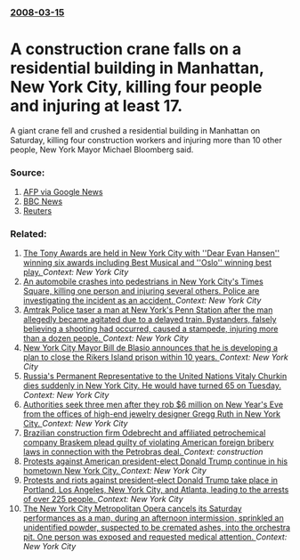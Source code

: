 ### [2008-03-15](/news/2008/03/15/index.md)

#  A construction crane falls on a residential building in Manhattan, New York City, killing four people and injuring at least 17. 

A giant crane fell and crushed a residential building in Manhattan on Saturday, killing four construction workers and injuring more than 10 other people, New York Mayor Michael Bloomberg said.


### Source:

1. [AFP via Google News](http://afp.google.com/article/ALeqM5jfj6MUk1LLECza7MfBHHPYIV1oGg)
2. [BBC News](http://news.bbc.co.uk/2/hi/americas/7299650.stm)
3. [Reuters](http://www.reuters.com/article/topNews/idUSN1546852020080315?feedType=RSS&feedName=topNews)

### Related:

1. [The Tony Awards are held in New York City with ''Dear Evan Hansen'' winning six awards including Best Musical and ''Oslo'' winning best play. ](/news/2017/06/11/the-tony-awards-are-held-in-new-york-city-with-dear-evan-hansen-winning-six-awards-including-best-musical-and-oslo-winning-best-play.md) _Context: New York City_
2. [An automobile crashes into pedestrians in New York City's Times Square, killing one person and injuring several others. Police are investigating the incident as an accident. ](/news/2017/05/18/an-automobile-crashes-into-pedestrians-in-new-york-city-s-times-square-killing-one-person-and-injuring-several-others-police-are-investiga.md) _Context: New York City_
3. [Amtrak Police taser a man at New York's Penn Station after the man allegedly became agitated due to a delayed train. Bystanders, falsely believing a shooting had occurred, caused a stampede, injuring more than a dozen people. ](/news/2017/04/14/amtrak-police-taser-a-man-at-new-york-s-penn-station-after-the-man-allegedly-became-agitated-due-to-a-delayed-train-bystanders-falsely-bel.md) _Context: New York City_
4. [New York City Mayor Bill de Blasio announces that he is developing a plan to close the Rikers Island prison within 10 years. ](/news/2017/03/31/new-york-city-mayor-bill-de-blasio-announces-that-he-is-developing-a-plan-to-close-the-rikers-island-prison-within-10-years.md) _Context: New York City_
5. [Russia's Permanent Representative to the United Nations Vitaly Churkin dies suddenly in New York City. He would have turned 65 on Tuesday. ](/news/2017/02/20/russia-s-permanent-representative-to-the-united-nations-vitaly-churkin-dies-suddenly-in-new-york-city-he-would-have-turned-65-on-tuesday.md) _Context: New York City_
6. [Authorities seek three men after they rob $6 million on New Year's Eve from the offices of high-end jewelry designer Gregg Ruth in New York City. ](/news/2017/01/1/authorities-seek-three-men-after-they-rob-6-million-on-new-year-s-eve-from-the-offices-of-high-end-jewelry-designer-gregg-ruth-in-new-york.md) _Context: New York City_
7. [Brazilian construction firm Odebrecht and affiliated petrochemical company Braskem plead guilty of violating American foreign bribery laws in connection with the Petrobras deal. ](/news/2016/12/21/brazilian-construction-firm-odebrecht-and-affiliated-petrochemical-company-braskem-plead-guilty-of-violating-american-foreign-bribery-laws-i.md) _Context: construction_
8. [Protests against American president-elect Donald Trump continue in his hometown New York City. ](/news/2016/11/12/protests-against-american-president-elect-donald-trump-continue-in-his-hometown-new-york-city.md) _Context: New York City_
9. [Protests and riots against president-elect Donald Trump take place in Portland, Los Angeles, New York City, and Atlanta, leading to the arrests of over 225 people. ](/news/2016/11/11/protests-and-riots-against-president-elect-donald-trump-take-place-in-portland-los-angeles-new-york-city-and-atlanta-leading-to-the-arre.md) _Context: New York City_
10. [The New York City Metropolitan Opera cancels its Saturday performances as a man,  during an afternoon intermission, sprinkled an unidentified powder, suspected to be cremated ashes, into the orchestra pit. One person was exposed and requested medical attention.  ](/news/2016/10/29/the-new-york-city-metropolitan-opera-cancels-its-saturday-performances-as-a-man-during-an-afternoon-intermission-sprinkled-an-unidentifie.md) _Context: New York City_
